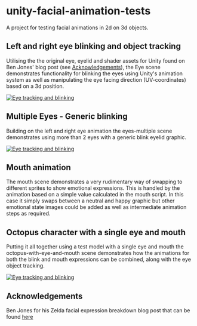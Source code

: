 # unity-facial-animation-tests

A project for testing facial animations in 2d on 3d objects.

## Left and right eye blinking and object tracking

Utilising the the original eye, eyelid and shader assets for Unity found on Ben Jones' blog post (see [Acknowledgements](#Acknowledgements)), the Eye scene demonstrates functionality for blinking the eyes using Unity's animation system as well as manipulating the eye facing direction (UV-coordinates) based on a 3d position.

[![Eye tracking and blinking](https://img.youtube.com/vi/z_aYK4oPfXM/0.jpg)](https://youtu.be/z_aYK4oPfXM)

## Multiple Eyes - Generic blinking

Building on the left and right eye animation the eyes-multiple scene demonstrates using more than 2 eyes with a generic blink eyelid graphic.

[![Eye tracking and blinking](https://img.youtube.com/vi/ub_c08XDKK4/0.jpg)](https://youtu.be/ub_c08XDKK4)

## Mouth animation

The mouth scene demonstrates a very rudimentary way of swapping to different sprites to show emotional expressions.  This is handled by the animation based on a simple value calculated in the mouth script.  In this case it simply swaps between a neutral and happy graphic but other emotional state images could be added as well as intermediate animation steps as required.

## Octopus character with a single eye and mouth

Putting it all together using a test model with a single eye and mouth the octopus-with-eye-and-mouth scene demonstrates how the animations for both the blink and mouth expressions can be combined, along with the eye object tracking.

[![Eye tracking and blinking](https://img.youtube.com/vi/d48o5hHVeNM/0.jpg)](https://youtu.be/d48o5hHVeNM)

## Acknowledgements

Ben Jones for his Zelda facial expression breakdown blog post that can be found [here](http://www.benjones.us/twilight-princess-eyes-breakdown/)